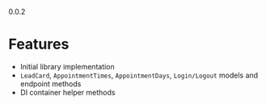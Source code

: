 0.0.2
# Features
* Initial library implementation
* `LeadCard`, `AppointmentTimes`, `AppointmentDays`, `Login/Logout` models and endpoint methods
* DI container helper methods
